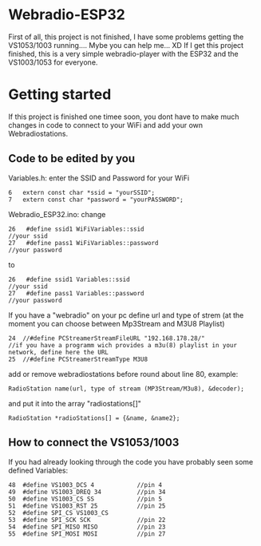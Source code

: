 Webradio-ESP32
==============

First of all, this project is not finished, I have some problems getting the
VS1053/1003 running.... Mybe you can help me... XD
If I get this project finished, this is a very simple
webradio-player with the ESP32 and the VS1003/1053 for everyone.

Getting started
===============

If this project is finished one timee soon, you dont have to make much changes
in code to connect to your WiFi and add your own Webradiostations.

Code to be edited by you
--------------

Variables.h:
enter the SSID and Password for your WiFi
```
6   extern const char *ssid = "yourSSID";
7   extern const char *password = "yourPASSWORD";
```

Webradio_ESP32.ino:
change
```
26   #define ssid1 WiFiVariables::ssid                                      //your ssid
27   #define pass1 WiFiVariables::password                                  //your password
```
to
```
26   #define ssid1 Variables::ssid                                      //your ssid
27   #define pass1 Variables::password                                  //your password
```
If you have a "webradio" on your pc define url and type of strem (at the moment you can choose between Mp3Stream and M3U8 Playlist)
```
24  //#define PCStreamerStreamFileURL "192.168.178.28/"               //if you have a programm wich provides a m3u(8) playlist in your network, define here the URL
25  //#define PCStreamerStreamType M3U8
```
add or remove webradiostations before round about line 80, example:
```
RadioStation name(url, type of stream (MP3Stream/M3u8), &decoder);
```
and put it into the array "radiostations[]"
```
RadioStation *radioStations[] = {&name, &name2};
```

How to connect the VS1053/1003
----------
If you had already looking through the code you have probably seen some defined Variables:
```
48  #define VS1003_DCS 4            //pin 4
49  #define VS1003_DREQ 34          //pin 34
50  #define VS1003_CS SS            //pin 5
51  #define VS1003_RST 25           //pin 25
52  #define SPI_CS VS1003_CS
53  #define SPI_SCK SCK             //pin 22
54  #define SPI_MISO MISO           //pin 23
55  #define SPI_MOSI MOSI           //pin 27
```
